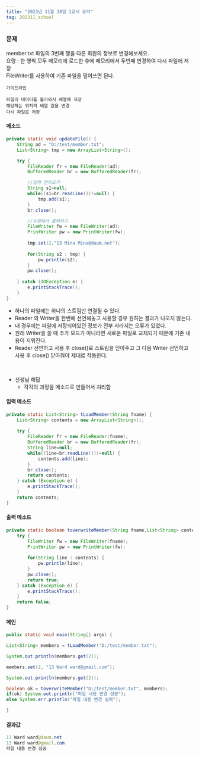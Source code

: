 ```yaml
---
title: "2023년 11월 28일 1교시 요약"
tag: 202311_school
---
```


### 문제
member.txt 파일의 3번째 행을 다른 회원의 정보로 변경해보세요. <br>
요령 : 한 행씩 모두 메모리에 로드한 후에 메모리에서 두번째 변경하여 다시 파일에 저장 <br>
FileWriter를 사용하여 기존 파일을 덮어쓰면 된다. <br>

```
가이드라인

파일의 데이터를 불러와서 배열에 저장
해당하는 위치의 배열 값을 변경
다시 파일로 저장
```

#### 메소드

```java
private static void updateFile() {
    String ad = "D:/test/member.txt";
    List<String> tmp = new ArrayList<String>();

    try {
        FileReader fr = new FileReader(ad);
        BufferedReader br = new BufferedReader(fr);

        //입력 얻어오기
        String s1=null;
        while((s1=br.readLine())!=null) {
            tmp.add(s1);
        }
        br.close();

        //수정해서 출력하기
        FileWriter fw = new FileWriter(ad);
        PrintWriter pw = new PrintWriter(fw);
        
        tmp.set(2,"13 Mina Mina@daum.net");
        
        for(String s2 : tmp) {
            pw.println(s2);
        }
        pw.close();
        
    } catch (IOException e) {
        e.printStackTrace();
    }
}
```
- 하나의 파일에는 하나의 스트림만 연결될 수 있다.
- Reader 와 Writer을 한번에 선언해놓고 사용할 경우 원하는 결과가 나오지 않는다.
- 내 경우에는 파일에 저장되어있던 정보가 전부 사라지는 오류가 있었다.
- 원래 Writer을 쓸 때 추가 모드가 아니라면 새로운 파일로 교체되기 때문에 기존 내용이 지워진다.
- Reader 선언하고 사용 후 close()로 스트림을 닫아주고 그 다음 Writer 선언하고 사용 후 close() 닫아줘야 제대로 작동한다.

<br>

- 선생님 해답
  - 각각의 과정을 메소드로 만들어서 처리함

#### 입력 메소드

```java
private static List<String> tLoadMember(String fname) {
    List<String> contents = new ArrayList<String>();
    
    try {
        FileReader fr = new FileReader(fname);
        BufferedReader br = new BufferedReader(fr);
        String line=null;
        while((line=br.readLine())!=null) {
            contents.add(line);
        }
        br.close();
        return contents;
    } catch (Exception e) {
        e.printStackTrace();
    }
    return contents;
}
```

#### 출력 메소드

```java
private static boolean toverwriteMember(String fname,List<String> contents) {
    try {
        FileWriter fw = new FileWriter(fname);
        PrintWriter pw = new PrintWriter(fw);
        
        for(String line : contents) {
            pw.println(line);
        }
        pw.close();
        return true;
    } catch (Exception e) {
        e.printStackTrace();
    }
    return false;
}
```

#### 메인

```java
public static void main(String[] args) {

List<String> members = tLoadMember("D:/test/member.txt");

System.out.println(members.get(2));

members.set(2, "13 Ward ward@gmail.com");

System.out.println(members.get(2));

boolean ok = toverwriteMember("D:/test/member.txt", members);
if(ok) System.out.println("파일 내용 변경 성공");
else System.err.println("파일 내용 변경 실패");

}
```

#### 결과값

```java
13 Ward ward@daum.net
13 Ward ward@gmail.com
파일 내용 변경 성공
```